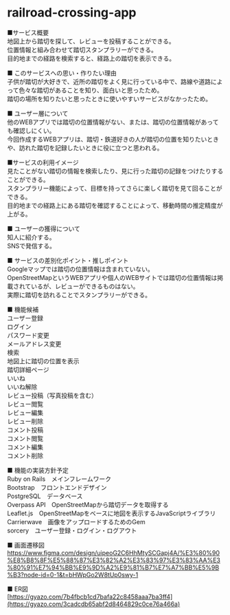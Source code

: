 # railroad-crossing-app
■サービス概要  
地図上から踏切を探して、レビューを投稿することができる。  
位置情報と組み合わせて踏切スタンプラリーができる。  
目的地までの経路を検索すると、経路上の踏切を表示できる。  

■ このサービスへの思い・作りたい理由  
子供が踏切が大好きで、近所の踏切をよく見に行っている中で、路線や道路によって色々な踏切があることを知り、面白いと思ったため。  
踏切の場所を知りたいと思ったときに使いやすいサービスがなかったため。  

■ ユーザー層について  
他のWEBアプリでは踏切の位置情報がない、または、踏切の位置情報があっても確認しにくい。  
今回作成するWEBアプリは、踏切・鉄道好きの人が踏切の位置を知りたいときや、訪れた踏切を記録したいときに役に立つと思われる。  

■サービスの利用イメージ  
見たことがない踏切の情報を検索したり、見に行った踏切の記録をつけたりすることができる。  
スタンプラリー機能によって、目標を持ってさらに楽しく踏切を見て回ることができる。  
目的地までの経路上にある踏切を確認することによって、移動時間の推定精度が上がる。  

■ ユーザーの獲得について  
知人に紹介する。  
SNSで発信する。  

■ サービスの差別化ポイント・推しポイント  
Googleマップでは踏切の位置情報は含まれていない。  
OpenStreetMapというWEBアプリや個人のWEBサイトでは踏切の位置情報は掲載されているが、レビューができるものはない。  
実際に踏切を訪れることでスタンプラリーができる。  

■ 機能候補  
ユーザー登録  
ログイン  
パスワード変更  
メールアドレス変更  
検索  
地図上に踏切の位置を表示  
踏切詳細ページ  
いいね  
いいね解除  
レビュー投稿（写真投稿を含む）  
レビュー閲覧  
レビュー編集  
レビュー削除  
コメント投稿  
コメント閲覧  
コメント編集  
コメント削除  

■ 機能の実装方針予定  
Ruby on Rails　メインフレームワーク  
Bootstrap　フロントエンドデザイン  
PostgreSQL　データベース  
Overpass API　OpenStreetMapから踏切データを取得する  
Leaflet.js　OpenStreetMapをベースに地図を表示するJavaScriptライブラリ  
Carrierwave　画像をアップロードするためのGem  
sorcery　ユーザー登録・ログイン・ログアウト  

■ 画面遷移図  
https://www.figma.com/design/uipeoG2C6HhMtySCGapj4A/%E3%80%90%E8%B8%8F%E5%88%87%E3%82%A2%E3%83%97%E3%83%AA%E3%80%91%E7%94%BB%E9%9D%A2%E9%81%B7%E7%A7%BB%E5%9B%B3?node-id=0-1&t=bHWpGo2W8tUp0swy-1

■ ER図  
[https://gyazo.com/7b4fbcb1cd7bafa22c8458aaa7ba3ff4](https://gyazo.com/3cadcdb65abf2d8464829c0ce76a466a)
